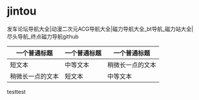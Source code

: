# jintou
发车论坛导航大全|动漫二次元ACG导航大全|磁力导航大全_bt导航_磁力站大全| 尽头导航_终点磁力导航github 


| 一个普通标题 | 一个普通标题 | 一个普通标题 |
| ------ | ------ | ------ |
| 短文本 | 中等文本 | 稍微长一点的文本 |
| 稍微长一点的文本 | 短文本 | 中等文本 |

testtest
